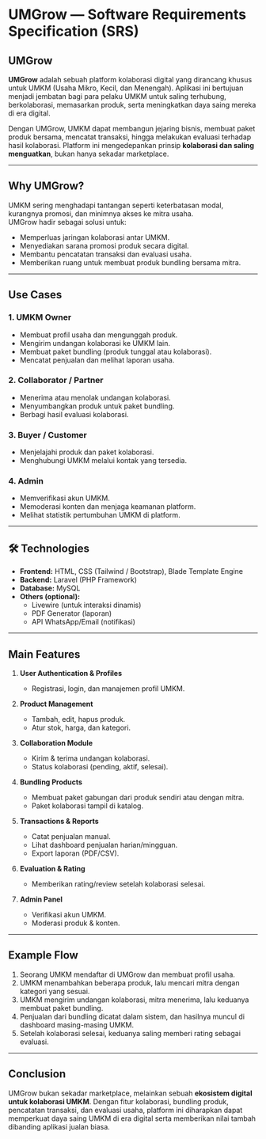 # UMGrow — Software Requirements Specification (SRS)

## UMGrow
**UMGrow** adalah sebuah platform kolaborasi digital yang dirancang khusus untuk UMKM (Usaha Mikro, Kecil, dan Menengah). Aplikasi ini bertujuan menjadi jembatan bagi para pelaku UMKM untuk saling terhubung, berkolaborasi, memasarkan produk, serta meningkatkan daya saing mereka di era digital.  

Dengan UMGrow, UMKM dapat membangun jejaring bisnis, membuat paket produk bersama, mencatat transaksi, hingga melakukan evaluasi terhadap hasil kolaborasi. Platform ini mengedepankan prinsip **kolaborasi dan saling menguatkan**, bukan hanya sekadar marketplace.

---

## Why UMGrow?
UMKM sering menghadapi tantangan seperti keterbatasan modal, kurangnya promosi, dan minimnya akses ke mitra usaha.  
UMGrow hadir sebagai solusi untuk:  
- Memperluas jaringan kolaborasi antar UMKM.  
- Menyediakan sarana promosi produk secara digital.  
- Membantu pencatatan transaksi dan evaluasi usaha.  
- Memberikan ruang untuk membuat produk bundling bersama mitra.  

---

## Use Cases

### 1. UMKM Owner
- Membuat profil usaha dan mengunggah produk.  
- Mengirim undangan kolaborasi ke UMKM lain.  
- Membuat paket bundling (produk tunggal atau kolaborasi).  
- Mencatat penjualan dan melihat laporan usaha.  

### 2. Collaborator / Partner
- Menerima atau menolak undangan kolaborasi.  
- Menyumbangkan produk untuk paket bundling.  
- Berbagi hasil evaluasi kolaborasi.  

### 3. Buyer / Customer
- Menjelajahi produk dan paket kolaborasi.  
- Menghubungi UMKM melalui kontak yang tersedia.  

### 4. Admin
- Memverifikasi akun UMKM.  
- Memoderasi konten dan menjaga keamanan platform.  
- Melihat statistik pertumbuhan UMKM di platform.  

---

## 🛠️ Technologies
- **Frontend:** HTML, CSS (Tailwind / Bootstrap), Blade Template Engine  
- **Backend:** Laravel (PHP Framework)  
- **Database:** MySQL  
- **Others (optional):**  
  - Livewire (untuk interaksi dinamis)  
  - PDF Generator (laporan)  
  - API WhatsApp/Email (notifikasi)  

---

## Main Features
1. **User Authentication & Profiles**  
   - Registrasi, login, dan manajemen profil UMKM.  

2. **Product Management**  
   - Tambah, edit, hapus produk.  
   - Atur stok, harga, dan kategori.  

3. **Collaboration Module**  
   - Kirim & terima undangan kolaborasi.  
   - Status kolaborasi (pending, aktif, selesai).  

4. **Bundling Products**  
   - Membuat paket gabungan dari produk sendiri atau dengan mitra.  
   - Paket kolaborasi tampil di katalog.  

5. **Transactions & Reports**  
   - Catat penjualan manual.  
   - Lihat dashboard penjualan harian/mingguan.  
   - Export laporan (PDF/CSV).  

6. **Evaluation & Rating**  
   - Memberikan rating/review setelah kolaborasi selesai.  

7. **Admin Panel**  
   - Verifikasi akun UMKM.  
   - Moderasi produk & konten.  

---

## Example Flow
1. Seorang UMKM mendaftar di UMGrow dan membuat profil usaha.  
2. UMKM menambahkan beberapa produk, lalu mencari mitra dengan kategori yang sesuai.  
3. UMKM mengirim undangan kolaborasi, mitra menerima, lalu keduanya membuat paket bundling.  
4. Penjualan dari bundling dicatat dalam sistem, dan hasilnya muncul di dashboard masing-masing UMKM.  
5. Setelah kolaborasi selesai, keduanya saling memberi rating sebagai evaluasi.  

---

## Conclusion
UMGrow bukan sekadar marketplace, melainkan sebuah **ekosistem digital untuk kolaborasi UMKM**. Dengan fitur kolaborasi, bundling produk, pencatatan transaksi, dan evaluasi usaha, platform ini diharapkan dapat memperkuat daya saing UMKM di era digital serta memberikan nilai tambah dibanding aplikasi jualan biasa.
